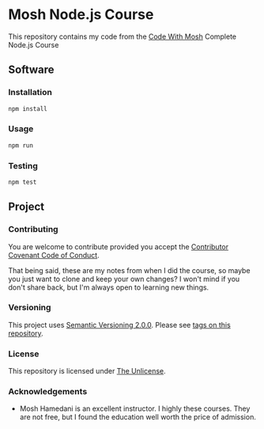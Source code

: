 # Mosh Node.js Course

This repository contains my code from the [Code With Mosh](https://codewithmosh.com) Complete Node.js Course

## Software

### Installation

```bash
npm install
```

### Usage

```bash
npm run
```

### Testing

```bash
npm test
```

## Project

### Contributing

You are welcome to contribute provided you accept the [Contributor Covenant Code of Conduct](CONTRIBUTING.md).

That being said, these are my notes from when I did the course, so maybe you just want to clone and keep your own changes? I won't mind if you don't share back, but I'm always open to learning new things.

### Versioning

This project uses [Semantic Versioning 2.0.0](http://semver.org/). Please see [tags on this repository](https://github.com/your/project/tags).

### License

This repository is licensed under [The Unlicense](LICENSE.md).

### Acknowledgements

- Mosh Hamedani is an excellent instructor. I highly these courses. They are not free, but I found the education well worth the price of admission.
